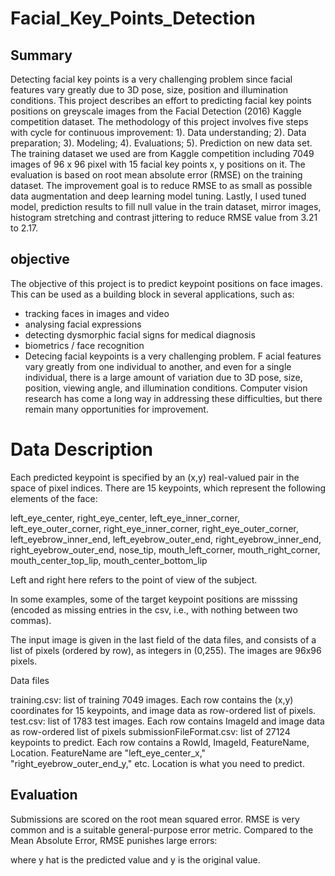 # Facial_Key_Points_Detection
## Summary
Detecting facial key points is a very challenging problem since facial features vary greatly due to 3D pose, size, position and illumination conditions. This project describes an effort to predicting facial key points positions on greyscale images from the Facial Detection (2016) Kaggle competition dataset. The methodology of this project involves five steps with cycle for continuous improvement: 1). Data understanding; 2). Data preparation; 3). Modeling; 4). Evaluations; 5). Prediction on new data set.  The training dataset we used are from Kaggle competition including 7049 images of 96 x 96 pixel with 15 facial key points x, y positions on it. The evaluation is based on root mean absolute error (RMSE) on the training dataset. The improvement goal is to reduce RMSE to as small as possible data augmentation and deep learning model tuning. Lastly, I used tuned model, prediction results to fill null value in the train dataset, mirror images, histogram stretching and contrast jittering to reduce RMSE value from 3.21 to 2.17.  

## objective
The objective of this project is to predict keypoint positions on face images. This can be used as a building block in several applications, such as:

- tracking faces in images and video
- analysing facial expressions
- detecting dysmorphic facial signs for medical diagnosis
- biometrics / face recognition
- Detecing facial keypoints is a very challenging problem.  F
acial features vary greatly from one individual to another, and even for a single individual, there is a large amount of variation due to 3D pose, size, position, viewing angle, and illumination conditions. 
Computer vision research has come a long way in addressing these difficulties, but there remain many opportunities for improvement.

# Data Description
Each predicted keypoint is specified by an (x,y) real-valued pair in the space of pixel indices. There are 15 keypoints, which represent the following elements of the face:

left_eye_center, right_eye_center, left_eye_inner_corner, left_eye_outer_corner, right_eye_inner_corner, right_eye_outer_corner, left_eyebrow_inner_end, left_eyebrow_outer_end, right_eyebrow_inner_end, right_eyebrow_outer_end, nose_tip, mouth_left_corner, mouth_right_corner, mouth_center_top_lip, mouth_center_bottom_lip

Left and right here refers to the point of view of the subject.

In some examples, some of the target keypoint positions are misssing (encoded as missing entries in the csv, i.e., with nothing between two commas).

The input image is given in the last field of the data files, and consists of a list of pixels (ordered by row), as integers in (0,255). The images are 96x96 pixels.

Data files

training.csv: list of training 7049 images. Each row contains the (x,y) coordinates for 15 keypoints, and image data as row-ordered list of pixels.
test.csv: list of 1783 test images. Each row contains ImageId and image data as row-ordered list of pixels
submissionFileFormat.csv: list of 27124 keypoints to predict. Each row contains a RowId, ImageId, FeatureName, Location. FeatureName are "left_eye_center_x," "right_eyebrow_outer_end_y," etc. Location is what you need to predict. 

## Evaluation
Submissions are scored on the root mean squared error. RMSE is very common and is a suitable general-purpose error metric. Compared to the Mean Absolute Error, RMSE punishes large errors:

where y hat is the predicted value and y is the original value.
